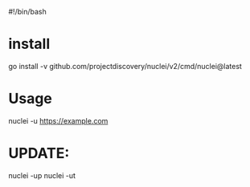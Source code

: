 #!/bin/bash


# install
go install -v github.com/projectdiscovery/nuclei/v2/cmd/nuclei@latest


# Usage
nuclei -u https://example.com

# UPDATE:
nuclei -up
nuclei -ut
